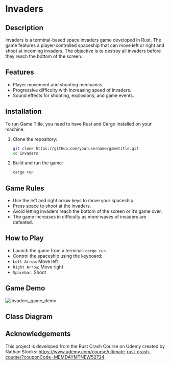 # Invaders

## Description
Invaders is a terminal-based space invaders game developed in Rust. The game features a player-controlled spaceship that can move left or right and shoot at incoming invaders. The objective is to destroy all invaders before they reach the bottom of the screen.

## Features
- Player movement and shooting mechanics.
- Progressive difficulty with increasing speed of invaders.
- Sound effects for shooting, explosions, and game events.

## Installation
To run Game Title, you need to have Rust and Cargo installed on your machine.

1. Clone the repository:
   ```bash
   git clone https://github.com/yourusername/gametitle.git
   cd invaders
2. Build and run the game:
    ```bash
    cargo run

## Game Rules
- Use the left and right arrow keys to move your spaceship.
- Press space to shoot at the invaders.
- Avoid letting invaders reach the bottom of the screen or it’s game over.
- The game increases in difficulty as more waves of invaders are defeated.

## How to Play
- Launch the game from a terminal: `cargo run`
- Control the spaceship using the keyboard:
- `Left Arrow`: Move left
- `Right Arrow`: Move right
- `Spacebar`: Shoot

## Game Demo
![invaders_game_demo](invaders_game_demo.gif)

## Class Diagram

## Acknowledgements
This project is developed from the Rust Crash Course on Udemy created by Nathan Stocks: https://www.udemy.com/course/ultimate-rust-crash-course/?couponCode=MEMDAYMTNEW52724